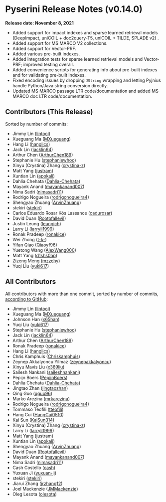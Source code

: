 # Pyserini Release Notes (v0.14.0)

**Release date: November 8, 2021**

+ Added support for impact indexes and sparse learned retrieval models (DeepImpact, uniCOIL + doc2query-T5, uniCOIL + TILDE, SPLADE v2) .
+ Added support for MS MARCO V2 collections.
+ Added support for Vector-PRF.
+ Added various pre-built indexes.
+ Added integration tests for sparse learned retrieval models and Vector-PRF; improved testing overall.
+ Added convenience scripts for generating info about pre-built indexes and for validating pre-built indexes.
+ Fixed encoding issues by dropping `JString` wrapping and letting Pyjnius handle Python/Java string conversion directly.
+ Updated MS MARCO passage LTR code/documentation and added MS MARCO doc LTR code/documentation.

## Contributors (This Release)

Sorted by number of commits:

+ Jimmy Lin ([lintool](https://github.com/lintool))
+ Xueguang Ma ([MXueguang](https://github.com/MXueguang))
+ Hang Li ([hanglics](https://github.com/hanglics))
+ Jack Lin ([jacklin64](https://github.com/jacklin64))
+ Arthur Chen ([ArthurChen189](https://github.com/ArthurChen189))
+ Stephanie Hu ([stephaniewhoo](https://github.com/stephaniewhoo))
+ Xinyu (Crystina) Zhang ([crystina-z](https://github.com/crystina-z))
+ Matt Yang ([justram](https://github.com/justram))
+ Xuntian Lin ([apokali](https://github.com/apokali))
+ Dahlia Chehata ([Dahlia-Chehata](https://github.com/Dahlia-Chehata))
+ Mayank Anand ([mayankanand007](https://github.com/mayankanand007))
+ Nima Sadri ([nimasadri11](https://github.com/nimasadri11))
+ Rodrigo Nogueira ([rodrigonogueira4](https://github.com/rodrigonogueira4))
+ Shengyao Zhuang ([ArvinZhuang](https://github.com/ArvinZhuang))
+ stekiri ([stekiri](https://github.com/stekiri))
+ Carlos Eduardo Rosar Kós Lassance ([cadurosar](https://github.com/cadurosar))
+ David Duan ([RootofalleviI](https://github.com/RootofalleviI))
+ Justin Leung ([leungjch](https://github.com/leungjch))
+ Larry Li ([larryli1999](https://github.com/larryli1999))
+ Ronak Pradeep ([ronakice](https://github.com/ronakice))
+ Wei Zhong ([t-k-](https://github.com/t-k-))
+ Yifan Qiao ([Qiaoyf96](https://github.com/Qiaoyf96))
+ Yuetong Wang ([AlexWang000](https://github.com/AlexWang000))
+ Matt Yang ([d1shs0ap](https://github.com/d1shs0ap))
+ Zizeng Meng ([mzzchy](https://github.com/mzzchy))
+ Yuqi Liu ([yuki617](https://github.com/yuki617))

## All Contributors

All contributors with more than one commit, sorted by number of commits, [according to GitHub](https://github.com/castorini/pyserini/graphs/contributors):

+ Jimmy Lin ([lintool](https://github.com/lintool))
+ Xueguang Ma ([MXueguang](https://github.com/MXueguang))
+ Johnson Han ([x65han](https://github.com/x65han))
+ Yuqi Liu ([yuki617](https://github.com/yuki617))
+ Stephanie Hu ([stephaniewhoo](https://github.com/stephaniewhoo))
+ Jack Lin ([jacklin64](https://github.com/jacklin64))
+ Arthur Chen ([ArthurChen189](https://github.com/ArthurChen189))
+ Ronak Pradeep ([ronakice](https://github.com/ronakice))
+ Hang Li ([hanglics](https://github.com/hanglics))
+ Chris Kamphuis ([Chriskamphuis](https://github.com/Chriskamphuis))
+ Zeynep Akkalyoncu Yilmaz ([zeynepakkalyoncu](https://github.com/zeynepakkalyoncu))
+ Xinyu Mavis Liu ([x389liu](https://github.com/x389liu))
+ Sailesh Nankani ([saileshnankani](https://github.com/saileshnankani))
+ Pepijn Boers ([PepijnBoers](https://github.com/PepijnBoers))
+ Dahlia Chehata ([Dahlia-Chehata](https://github.com/Dahlia-Chehata))
+ Jingtao Zhan ([jingtaozhan](https://github.com/jingtaozhan))
+ Qing Guo ([qguo96](https://github.com/qguo96))
+ Marko Arezina ([mrkarezina](https://github.com/mrkarezina))
+ Rodrigo Nogueira ([rodrigonogueira4](https://github.com/rodrigonogueira4))
+ Tommaso Teofili ([tteofili](https://github.com/tteofili))
+ Hang Cui ([HangCui0510](https://github.com/HangCui0510))
+ Kai Sun ([KaiSun314](https://github.com/KaiSun314))
+ Xinyu (Crystina) Zhang ([crystina-z](https://github.com/crystina-z))
+ Larry Li ([larryli1999](https://github.com/larryli1999))
+ Matt Yang ([justram](https://github.com/justram))
+ Xuntian Lin ([apokali](https://github.com/apokali))
+ Shengyao Zhuang ([ArvinZhuang](https://github.com/ArvinZhuang))
+ David Duan ([RootofalleviI](https://github.com/RootofalleviI))
+ Mayank Anand ([mayankanand007](https://github.com/mayankanand007))
+ Nima Sadri ([nimasadri11](https://github.com/nimasadri11))
+ Cash Costello ([cash](https://github.com/cash))
+ Yuxuan Ji ([yuxuan-ji](https://github.com/yuxuan-ji))
+ stekiri ([stekiri](https://github.com/stekiri))
+ Jiarui Zhang ([jrzhang12](https://github.com/jiarui-z))
+ Joel Mackenzie ([JMMackenzie](https://github.com/JMMackenzie))
+ Oleg Lesota ([olesota](https://github.com/olesota))
